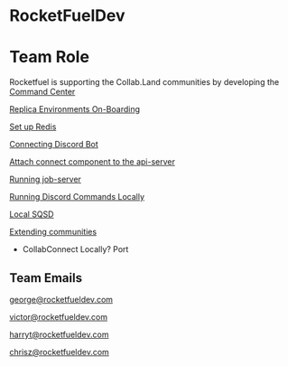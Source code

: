 # RocketFuelDev

# **Team Role**

Rocketfuel is supporting the Collab.Land communities by developing the [Command Center](https://cc.collab.land)

[Replica Environments On-Boarding](./replica-environments-onboarding)

[Set up Redis](./set-up-redis)

[Connecting Discord Bot](./connecting-discord-bot)

[Attach connect component to the api-server](./attach-connect-component)

[Running job-server](./running-job-server)

[Running Discord Commands Locally](./running-discord-commands-locally)

[Local SQSD](./local-sqsd)

[Extending communities](./extending-communities)

- CollabConnect Locally? Port

## Team Emails

[george@rocketfueldev.com](mailto:george@rocketfueldev.com)

[victor@rocketfueldev.com](mailto:victor@rocketfueldev.com)

[harryt@rocketfueldev.com](mailto:harryt@rocketfueldev.com)

[chrisz@rocketfueldev.com](mailto:chrisz@rocketfueldev.com)